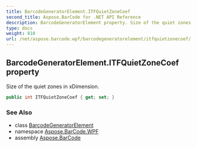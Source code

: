 ```yaml
---
title: BarcodeGeneratorElement.ITFQuietZoneCoef
second_title: Aspose.BarCode for .NET API Reference
description: BarcodeGeneratorElement property. Size of the quiet zones in xDimension
type: docs
weight: 810
url: /net/aspose.barcode.wpf/barcodegeneratorelement/itfquietzonecoef/
---
```

## BarcodeGeneratorElement.ITFQuietZoneCoef property

Size of the quiet zones in xDimension.

```csharp
public int ITFQuietZoneCoef { get; set; }
```

### See Also

* class [BarcodeGeneratorElement](../)
* namespace [Aspose.BarCode.WPF](../../barcodegeneratorelement/)
* assembly [Aspose.BarCode](../../../)


